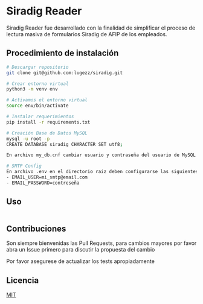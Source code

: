 # Siradig Reader

Siradig Reader fue desarrollado con la finalidad de simplificar
el proceso de lectura masiva de formularios Siradig de AFIP de los empleados.

## Procedimiento de instalación

```bash
# Descargar repositorio
git clone git@github.com:lugezz/siradig.git

# Crear entorno virtual
python3 -m venv env

# Activamos el entorno virtual
source env/bin/activate

# Instalar requerimientos
pip install -r requirements.txt

# Creación Base de Datos MySQL
mysql -u root -p
CREATE DATABASE siradig CHARACTER SET utf8;

En archivo my_db.cnf cambiar usuario y contraseña del usuario de MySQL con privilegios

# SMTP Config
En archivo .env en el directorio raiz deben configurarse las siguientes variables de entorno:
- EMAIL_USER=mi_smtp@email.com
- EMAIL_PASSWORD=contreseña

```

## Uso

```

```

## Contribuciones
Son siempre bienvenidas las Pull Requests, para cambios mayores por favor abra un Issue primero para discutir la propuesta del cambio

Por favor asegurese de actualizar los tests apropiadamente

## Licencia
[MIT](https://choosealicense.com/licenses/mit/)